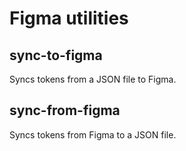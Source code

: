 # Figma utilities

## sync-to-figma

Syncs tokens from a JSON file to Figma.

## sync-from-figma

Syncs tokens from Figma to a JSON file.
